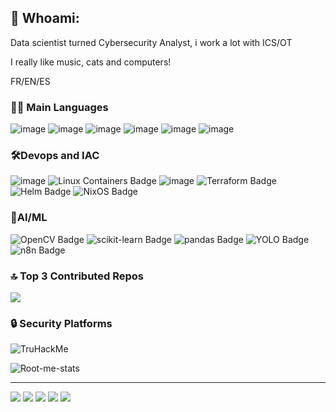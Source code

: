 ## 💫 Whoami:
Data scientist turned Cybersecurity Analyst, i work a lot with ICS/OT

I really like music, cats and computers!


FR/EN/ES

### 👩‍💻 Main Languages 
![image](https://img.shields.io/badge/C-00599C?style=for-the-badge&logo=c&logoColor=white)
![image](https://img.shields.io/badge/C%2B%2B-00599C?style=for-the-badge&logo=c%2B%2B&logoColor=white)
![image](https://img.shields.io/badge/Python-FFD43B?style=for-the-badge&logo=python&logoColor=blue)
![image](https://img.shields.io/badge/GNU%20Bash-4EAA25?style=for-the-badge&logo=GNU%20Bash&logoColor=white)
![image](https://img.shields.io/badge/powershell-5391FE?style=for-the-badge&logo=powershell&logoColor=white)
![image](https://img.shields.io/badge/PHP-777BB4?style=for-the-badge&logo=php&logoColor=white)

### 🛠️Devops and IAC
![image](https://img.shields.io/badge/Docker-2CA5E0?style=for-the-badge&logo=docker&logoColor=white)
![Linux Containers Badge](https://img.shields.io/badge/Linux%20Containers-333?logo=linuxcontainers&logoColor=fff&style=for-the-badge)
![image](https://img.shields.io/badge/kubernetes-326ce5.svg?&style=for-the-badge&logo=kubernetes&logoColor=white)
![Terraform Badge](https://img.shields.io/badge/Terraform-844FBA?logo=terraform&logoColor=fff&style=for-the-badge)
![Helm Badge](https://img.shields.io/badge/Helm-0F1689?logo=helm&logoColor=fff&style=for-the-badge)
![NixOS Badge](https://img.shields.io/badge/NixOS-5277C3?logo=nixos&logoColor=fff&style=for-the-badge)

### 🧠AI/ML 
![OpenCV Badge](https://img.shields.io/badge/OpenCV-5C3EE8?logo=opencv&logoColor=fff&style=for-the-badge)
![scikit-learn Badge](https://img.shields.io/badge/scikit--learn-F7931E?logo=scikitlearn&logoColor=fff&style=for-the-badge)
![pandas Badge](https://img.shields.io/badge/pandas-150458?logo=pandas&logoColor=fff&style=for-the-badge)
![YOLO Badge](https://img.shields.io/badge/YOLO-111F68?logo=yolo&logoColor=fff&style=for-the-badge)
![n8n Badge](https://img.shields.io/badge/n8n-EA4B71?logo=n8n&logoColor=fff&style=for-the-badge)


### 🔝 Top 3 Contributed Repos
![](https://github-contributor-stats.vercel.app/api?username=summoningshells&limit=3&theme=dark&combine_all_yearly_contributions=true)

### 🔒 Security Platforms

![TruHackMe](https://tryhackme-badges.s3.amazonaws.com/summoningshells.png)

![Root-me-stats](https://root-me-diff.vercel.app/rm-gh?nickname=summoningshells&gstats=show&style=dark)

---
[![](https://visitcount.itsvg.in/api?id=summoningshells&icon=0&color=11)](https://visitcount.itsvg.in)
[![](https://img.shields.io/badge/quality-trust%20me%20bro-3C1)](https://github.com/sebmestrallet/absurd-badges)
[![](https://img.shields.io/badge/license-free%20to%20steal%20(I%20stole%20most%20of%20it)-08C)](https://github.com/sebmestrallet/absurd-badges)
[![](https://img.shields.io/badge/hidden%20rickrolls-27-08C)](https://github.com/sebmestrallet/absurd-badges)
[![](https://img.shields.io/badge/only%20installable%20by%20smelly%20nerds-yes-E43)](https://github.com/sebmestrallet/absurd-badges)
